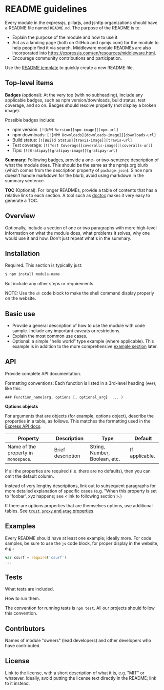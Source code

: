 # README guidelines

Every module in the expressjs, pillarjs, and jshttp organizations should have
a README file named `README.md`. The purpose of the README is to:

- Explain the purpose of the module and how to use it.
- Act as a landing page (both on GitHub and npmjs.com) for the module to help
  people find it via search. Middleware module READMEs are also incorporated
  into https://expressjs.com/en/resources/middleware.html.
- Encourage community contributions and participation.

Use the [README template](https://github.com/expressjs/express/wiki/README-template)
to quickly create a new README file.

## Top-level items

**Badges** (optional): At the very top (with no subheading), include any
applicable badges, such as npm version/downloads, build status, test coverage,
and so on. Badges should resolve properly (not display a broken image).

Possible badges include:
- npm version: `[![NPM Version][npm-image]][npm-url]`
- npm downloads: `[![NPM Downloads][downloads-image]][downloads-url]`
- Build status: `[![Build Status][travis-image]][travis-url]`
- Test coverage: `[![Test Coverage][coveralls-image]][coveralls-url]`
- Tips: `[![Gratipay][gratipay-image]][gratipay-url]`

**Summary**: Following badges, provide a one- or two-sentence description of
what the module does. This should be the same as the npmjs.org blurb (which
comes from the description property of `package.json`). Since npm doesn't
handle markdown for the blurb, avoid using markdown in the summary sentence.

**TOC** (Optional): For longer READMEs, provide a table of contents that has
a relative link to each section. A tool such as
[doctoc](https://www.npmjs.com/package/doctoc) makes it very easy to generate
a TOC.

## Overview

Optionally, include a section of one or two paragraphs with more high-level
information on what the module does, what problems it solves, why one would
use it and how.  Don't just repeat what's in the summary.

## Installation

Required. This section is typically just:

```sh
$ npm install module-name
```

But include any other steps or requirements.

NOTE: Use the `sh` code block to make the shell command display properly on
the website.

## Basic use

- Provide a general description of how to use the module with code sample.
  Include any important caveats or restrictions.
- Explain the most common use cases.
- Optional: a simple "hello world" type example (where applicable). This
  example is in addition to the more comprehensive [example section](#examples)
  later.

## API

Provide complete API documentation.

Formatting conventions: Each function is listed in a 3rd-level heading (`###`),
like this:

```
### Function_name(arg, options [, optional_arg]  ... )
```

**Options objects**

For arguments that are objects (for example, options object), describe the
properties in a table, as follows. This matches the formatting used in the
[Express API docs](https://expressjs.com/en/4x/api.html).

|Property | Description | Type | Default|
|----------|-----------|------------|-------------|
|Name of the property in `monospace`. | Brief description | String, Number, Boolean, etc. | If applicable.|

If all the properties are required (i.e. there are no defaults), then you
can omit the default column.

Instead of very lengthy descriptions, link out to subsequent paragraphs for
more detailed explanation of specific cases (e.g. "When this property is set
to 'foobar', xyz happens; see &lt;link to following section &gt;.)

If there are options properties that are themselves options, use additional
tables. See [`trust proxy` and `etag` properties](https://expressjs.com/en/4x/api.html#app.settings.table).

## Examples

Every README should have at least one example; ideally more.  For code samples,
be sure to use the `js` code block, for proper display in the website, e.g.:

```js
var csurf = require('csurf')
...
```

## Tests

What tests are included.

How to run them.

The convention for running tests is `npm test`. All our projects should follow
this convention.

## Contributors

Names of module "owners" (lead developers) and other developers who have
contributed.

## License

Link to the license, with a short description of what it is, e.g. "MIT" or
whatever. Ideally, avoid putting the license text directly in the README; link
to it instead.

